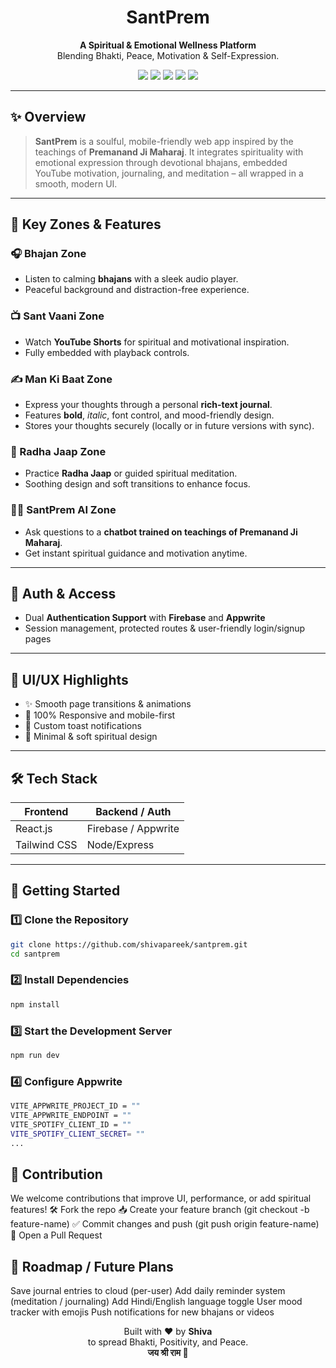<h1 align="center">SantPrem</h1>

<p align="center">
  <b>A Spiritual & Emotional Wellness Platform</b><br/>
  Blending Bhakti, Peace, Motivation & Self-Expression.
</p>

<p align="center">
  <img src="https://img.shields.io/badge/React-%5E18-blue?style=flat&logo=react" />
  <img src="https://img.shields.io/badge/TailwindCSS-%5E3-blueviolet?style=flat&logo=tailwindcss" />
  <img src="https://img.shields.io/badge/Firebase/Auth-green?style=flat&logo=firebase" />
  <img src="https://img.shields.io/badge/YouTube%20Shorts-Embedded-red?style=flat&logo=youtube" />
  <img src="https://img.shields.io/badge/Appwrite-Secure%20Auth-orange?style=flat&logo=appwrite" />
</p>

---

## ✨ Overview

> **SantPrem** is a soulful, mobile-friendly web app inspired by the teachings of **Premanand Ji Maharaj**. It integrates spirituality with emotional expression through devotional bhajans, embedded YouTube motivation, journaling, and meditation – all wrapped in a smooth, modern UI.

---

## 🌟 Key Zones & Features

### 🎧 Bhajan Zone
- Listen to calming **bhajans** with a sleek audio player.
- Peaceful background and distraction-free experience.

### 📺 Sant Vaani Zone
- Watch **YouTube Shorts** for spiritual and motivational inspiration.
- Fully embedded with playback controls.

### ✍️ Man Ki Baat Zone
- Express your thoughts through a personal **rich-text journal**.
- Features **bold**, *italic*, font control, and mood-friendly design.
- Stores your thoughts securely (locally or in future versions with sync).

### 🧘 Radha Jaap Zone
- Practice **Radha Jaap** or guided spiritual meditation.
- Soothing design and soft transitions to enhance focus.

### 🧑‍💬 SantPrem AI Zone
- Ask questions to a **chatbot trained on teachings of Premanand Ji Maharaj**.
- Get instant spiritual guidance and motivation anytime.

---

## 🔐 Auth & Access

- Dual **Authentication Support** with **Firebase** and **Appwrite**
- Session management, protected routes & user-friendly login/signup pages

---

## 🌙 UI/UX Highlights

- ✨ Smooth page transitions & animations
- 📱 100% Responsive and mobile-first
- 💬 Custom toast notifications
- 🧠 Minimal & soft spiritual design

---

## 🛠 Tech Stack

| Frontend        | Backend / Auth       |
|-----------------|----------------------|
| React.js        | Firebase / Appwrite  |
| Tailwind CSS    |  Node/Express        |

---

## 🚀 Getting Started

### 1️⃣ Clone the Repository

```bash
git clone https://github.com/shivapareek/santprem.git
cd santprem
```
### 2️⃣ Install Dependencies
```bash
npm install
```
### 3️⃣ Start the Development Server
```bash
npm run dev
```
### 4️⃣ Configure Appwrite
```bash
VITE_APPWRITE_PROJECT_ID = ""
VITE_APPWRITE_ENDPOINT = ""
VITE_SPOTIFY_CLIENT_ID = ""
VITE_SPOTIFY_CLIENT_SECRET= ""
...
```

## 🧠 Contribution
We welcome contributions that improve UI, performance, or add spiritual features!
🛠️ Fork the repo
📥 Create your feature branch (git checkout -b feature-name)
✅ Commit changes and push (git push origin feature-name)
🔁 Open a Pull Request

## 📌 Roadmap / Future Plans
 Save journal entries to cloud (per-user)
 Add daily reminder system (meditation / journaling)
 Add Hindi/English language toggle
 User mood tracker with emojis
 Push notifications for new bhajans or videos

<p align="center"> Built with ❤️ by <b>Shiva</b><br/> to spread Bhakti, Positivity, and Peace.<br/> <b>जय श्री राम 🙏</b> </p>
